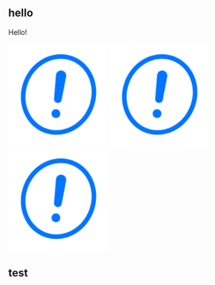 ## hello

Hello!

<img src="./images/attention.png" width="200"/>

<img src="assets/docs/attention.png" width="200"/>

<img src="/assets/docs/attention.png" width="200"/>


## test